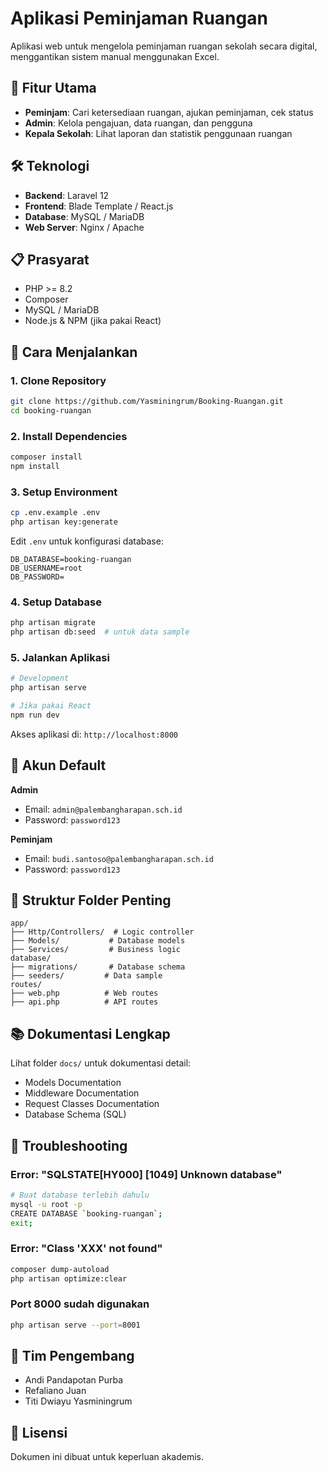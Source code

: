 # Aplikasi Peminjaman Ruangan

Aplikasi web untuk mengelola peminjaman ruangan sekolah secara digital, menggantikan sistem manual menggunakan Excel.

## 🎯 Fitur Utama

- **Peminjam**: Cari ketersediaan ruangan, ajukan peminjaman, cek status
- **Admin**: Kelola pengajuan, data ruangan, dan pengguna
- **Kepala Sekolah**: Lihat laporan dan statistik penggunaan ruangan

## 🛠️ Teknologi

- **Backend**: Laravel 12
- **Frontend**: Blade Template / React.js
- **Database**: MySQL / MariaDB
- **Web Server**: Nginx / Apache

## 📋 Prasyarat

- PHP >= 8.2
- Composer
- MySQL / MariaDB
- Node.js & NPM (jika pakai React)

## 🚀 Cara Menjalankan

### 1. Clone Repository
```bash
git clone https://github.com/Yasminingrum/Booking-Ruangan.git
cd booking-ruangan
```

### 2. Install Dependencies
```bash
composer install
npm install
```

### 3. Setup Environment
```bash
cp .env.example .env
php artisan key:generate
```

Edit `.env` untuk konfigurasi database:
```env
DB_DATABASE=booking-ruangan
DB_USERNAME=root
DB_PASSWORD=
```

### 4. Setup Database
```bash
php artisan migrate
php artisan db:seed  # untuk data sample
```

### 5. Jalankan Aplikasi
```bash
# Development
php artisan serve

# Jika pakai React
npm run dev
```

Akses aplikasi di: `http://localhost:8000`

## 👤 Akun Default

**Admin**
- Email: `admin@palembangharapan.sch.id`
- Password: `password123`

**Peminjam**
- Email: `budi.santoso@palembangharapan.sch.id`
- Password: `password123`

## 📁 Struktur Folder Penting

```
app/
├── Http/Controllers/  # Logic controller
├── Models/           # Database models
├── Services/         # Business logic
database/
├── migrations/       # Database schema
├── seeders/         # Data sample
routes/
├── web.php          # Web routes
├── api.php          # API routes
```

## 📚 Dokumentasi Lengkap

Lihat folder `docs/` untuk dokumentasi detail:
- Models Documentation
- Middleware Documentation
- Request Classes Documentation
- Database Schema (SQL)

## 🐛 Troubleshooting

### Error: "SQLSTATE[HY000] [1049] Unknown database"
```bash
# Buat database terlebih dahulu
mysql -u root -p
CREATE DATABASE `booking-ruangan`;
exit;
```

### Error: "Class 'XXX' not found"
```bash
composer dump-autoload
php artisan optimize:clear
```

### Port 8000 sudah digunakan
```bash
php artisan serve --port=8001
```

## 👥 Tim Pengembang

- Andi Pandapotan Purba
- Refaliano Juan
- Titi Dwiayu Yasminingrum

## 📄 Lisensi

Dokumen ini dibuat untuk keperluan akademis.
